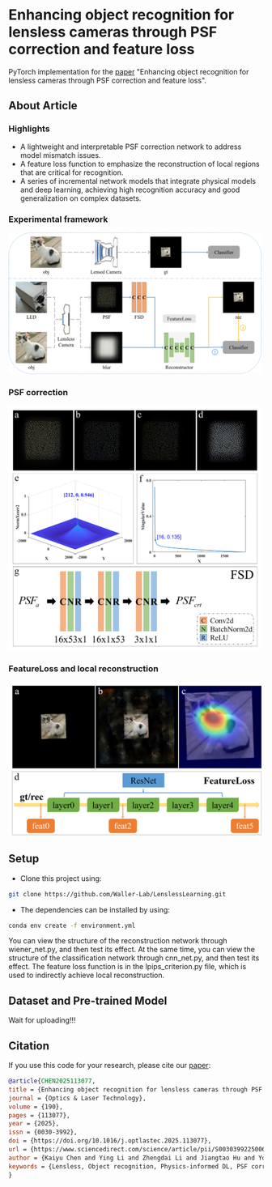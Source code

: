 # Enhancing object recognition for lensless cameras through PSF correction and feature loss

PyTorch implementation for the [paper](https://doi.org/10.1016/j.optlastec.2025.113077) "Enhancing object recognition for lensless cameras through PSF correction and feature loss".

## About Article
### Highlights
- A lightweight and interpretable PSF correction network to address model mismatch issues.
- A feature loss function to emphasize the reconstruction of local regions that are critical for recognition.
- A series of incremental network models that integrate physical models and deep learning, achieving high recognition accuracy and good generalization on complex datasets.

### Experimental framework
<img src="imgs/fig1.png" width="500"/>

### PSF correction
<img src="imgs/fig2.png" width="500"/>

### FeatureLoss and local reconstruction
<img src="imgs/fig3.png" width="500"/>

## Setup
- Clone this project using:
```bash
git clone https://github.com/Waller-Lab/LenslessLearning.git
```
- The dependencies can be installed by using:
```bash
conda env create -f environment.yml
```

You can view the structure of the reconstruction network through wiener_net.py, and then test its effect. At the same time, you can view the structure of the classification network through cnn_net.py, and then test its effect. The feature loss function is in the lpips_criterion.py file, which is used to indirectly achieve local reconstruction.

## Dataset and Pre-trained Model
Wait for uploading!!!

## Citation
If you use this code for your research, please cite our [paper](https://doi.org/10.1016/j.optlastec.2025.113077):
```BibTeX
@article{CHEN2025113077,
title = {Enhancing object recognition for lensless cameras through PSF correction and feature loss},
journal = {Optics & Laser Technology},
volume = {190},
pages = {113077},
year = {2025},
issn = {0030-3992},
doi = {https://doi.org/10.1016/j.optlastec.2025.113077},
url = {https://www.sciencedirect.com/science/article/pii/S0030399225006681},
author = {Kaiyu Chen and Ying Li and Zhengdai Li and Jiangtao Hu and Youming Guo},
keywords = {Lensless, Object recognition, Physics-informed DL, PSF correction, Feature loss},
}
```
